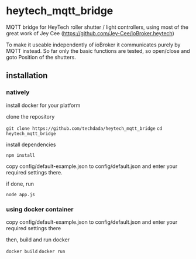 # heytech_mqtt_bridge
MQTT bridge for HeyTech roller shutter / light controllers, using most of the great work of Jey Cee (https://github.com/Jey-Cee/ioBroker.heytech)

To make it useable independently of ioBroker it communicates purely by MQTT instead. So far only the basic functions are tested, so open/close and goto Position of the shutters.

## installation

### natively

install docker for your platform

clone the repository

```git clone https://github.com/techdada/heytech_mqtt_bridge```
```cd heytech_mqtt_bridge```

install dependencies

```npm install```

copy config/default-example.json to config/default.json and enter your required settings there.

if done, run

```node app.js```


### using docker container

copy config/default-example.json to config/default.json and enter your required settings there

then, build and run docker

```docker build```
```docker run```
